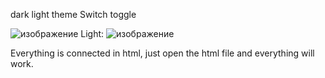dark light theme Switch toggle

![изображение](https://github.com/user-attachments/assets/7f826556-5a3c-4e28-bc17-c83b8356930e)
Light:
![изображение](https://github.com/user-attachments/assets/5ee575e7-6e60-455c-ac76-4ed4f11c9110)

Everything is connected in html, just open the html file and everything will work.
